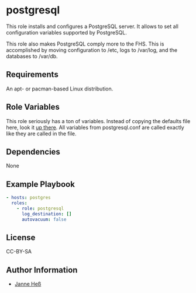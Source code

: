 # postgresql

This role installs and configures a PostgreSQL server.
It allows to set all configuration variables supported by PostgreSQL.

This role also makes PostgreSQL comply more to the FHS.
This is accomplished by moving configuration to /etc, logs to /var/log, and the databases to /var/db.

## Requirements

An apt- or pacman-based Linux distribution.

## Role Variables

This role seriously has a ton of variables.
Instead of copying the defaults file here, look it [up there](defaults/main.yml).
All variables from postgresql.conf are called exactly like they are called in the file.

## Dependencies

None

## Example Playbook

```yml
- hosts: postgres
  roles:
    - role: postgresql
      log_destination: []
      autovacuum: false
```

## License

CC-BY-SA

## Author Information

- [Janne Heß](https://github.com/dasJ)

